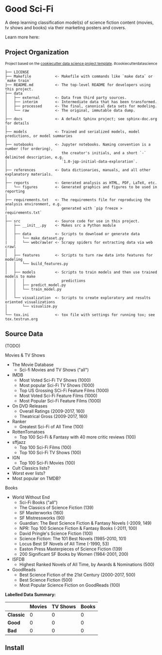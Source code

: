 Good Sci-Fi
==============================

A deep learning classification model(s) of science fiction content (movies, tv shows and books) via their marketing posters and covers.

Learn more here:

Project Organization
------------
<p><small>Project based on the <a target="_blank" href="https://drivendata.github.io/cookiecutter-data-science/">cookiecutter data science project template</a>. #cookiecutterdatascience</small></p>

    ├── LICENSE
    ├── Makefile           <- Makefile with commands like `make data` or `make train`
    ├── README.md          <- The top-level README for developers using this project.
    ├── data
    │   ├── external       <- Data from third party sources.
    │   ├── interim        <- Intermediate data that has been transformed.
    │   ├── processed      <- The final, canonical data sets for modeling.
    │   └── raw            <- The original, immutable data dump.
    │
    ├── docs               <- A default Sphinx project; see sphinx-doc.org for details
    │
    ├── models             <- Trained and serialized models, model predictions, or model summaries
    │
    ├── notebooks          <- Jupyter notebooks. Naming convention is a number (for ordering),
    │                         the creator's initials, and a short `-` delimited description, e.g.
    │                         `1.0-jqp-initial-data-exploration`.
    │
    ├── references         <- Data dictionaries, manuals, and all other explanatory materials.
    │
    ├── reports            <- Generated analysis as HTML, PDF, LaTeX, etc.
    │   └── figures        <- Generated graphics and figures to be used in reporting
    │
    ├── requirements.txt   <- The requirements file for reproducing the analysis environment, e.g.
    │                         generated with `pip freeze > requirements.txt`
    │
    ├── src                <- Source code for use in this project.
    │   ├── __init__.py    <- Makes src a Python module
    │   │
    │   ├── data           <- Scripts to download or generate data
    │   │   └── make_dataset.py
    |   |   └── webcrawler <- Scrapy spiders for extracting data via web crawl
    │   │
    │   ├── features       <- Scripts to turn raw data into features for modeling
    │   │   └── build_features.py
    │   │
    │   ├── models         <- Scripts to train models and then use trained models to make
    │   │   │                 predictions
    │   │   ├── predict_model.py
    │   │   └── train_model.py
    │   │
    │   └── visualization  <- Scripts to create exploratory and results oriented visualizations
    │       └── visualize.py
    │
    └── tox.ini            <- tox file with settings for running tox; see tox.testrun.org

Source Data
------------
(TODO)

Movies & TV Shows
- The Movie Database
  - Sci-fi Movies and TV Shows ("all")
- IMDB
  - Most Voted Sci-Fi TV Shows (1000)
  - Most popular Sci-Fi TV Shows (1000)
  - Top US Grossing SCi-Fi Feature Films (1000)
  - Most Voted Sci-Fi Feature Films (1000)
  - Most Popular Sci-Fi Feature Films (1000)
- On DVD Releases
  - Overall Ratings (2009-2017, 160)
  - Theatrical Gross (2009-2017, 160)
- Ranker
  - Greatest Sci-Fi of All Time (100)
- RottenTomatoes
  - Top 100 Sci-Fi & Fantasy with 40 more critic reviews (100)
- sffjazz
  - Top 100 Sci-Fi Films (100)
  - Top 100 Sci-Fi TV Shows (100)
- IGN
  - Top 100 Sci-Fi Movies (100)
- Cult Classics lists?
- Worst ever lists?
- Most popular on TMDB?

Books
- World Without End
  - Sci-Fi Books ("all")
  - The Classics of Science Fiction (139)
  - SF Masterworks (160)
  - SF Mistressworks (90)
  - Guardian: The Best Science Fiction & Fantasy Novels (-2009, 149)
  - NPR: Top 100 Science Fiction & Fantasy Books (-2011, 100)
  - David Pringle's Science Fiction (100)
  - Science Fiction: The 101 Best Novels (1985-2010, 101)
  - Locus Best SF Novels of All Time (-1990, 53)
  - Easton Press Masterpieces of Science Fiction (139)
  - 200 Significant SF Books by Women (1984-2001, 200)
- ISFDB
  - Highest Ranked Novels of All Time, by Awards & Nominations (500)
- GoodReads
  - Best Science Fiction of the 21st Century (2000-2017, 500)
  - Best Science Fiction (500)
  - Most Popular Science Fiction on GoodReads (100)

**Labelled Data Summary:**

| | Movies | TV Shows | Books|
|---|---|---|---|
|**Classic** |0|0|0|
|**Good** |0|0|0|
|**Bad** |0|0|0|

Install
------------
